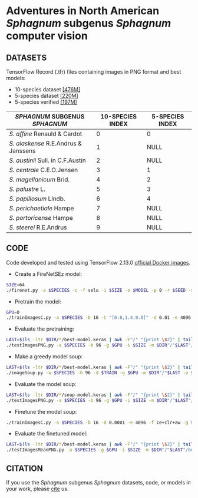 # Adventures in North American *Sphagnum* subgenus *Sphagnum* computer vision

## DATASETS

TensorFlow Record (.tfr) files containing images in PNG format and best models:
* 10-species dataset [[476M]](https://drive.google.com/file/d/1sE3qGkcK9CH80hi0wlNvQ70PsgxGgdPg/view?usp=sharing)
* 5-species dataset [[220M]](https://drive.google.com/file/d/1ECb0uo64iT0Bd7s_pdLuz4Azf3queDaF/view?usp=sharing)
* 5-species verified [[197M]](https://drive.google.com/file/d/1faPBSYIuamF5E5lTrVtsvZc1ueFynC05/view?usp=sharing)

| *SPHAGNUM* SUBGENUS *SPHAGNUM*       | 10-SPECIES INDEX | 5-SPECIES INDEX |
| ------------------------------------ | ---------------- | --------------- |
| *S. affine* Renauld & Cardot         | 0                | 0               |
| *S. alaskense* R.E.Andrus & Janssens | 1                | NULL            |
| *S. austinii* Sull. in C.F.Austin    | 2                | NULL            |
| *S. centrale* C.E.O.Jensen           | 3                | 1               |
| *S. magellanicum* Brid.              | 4                | 2               |
| *S. palustre* L.                     | 5                | 3               |
| *S. papillosum* Lindb.               | 6                | 4               |
| *S. perichaetiale* Hampe             | 7                | NULL            |
| *S. portoricense* Hampe              | 8                | NULL            |
| *S. steerei* R.E.Andrus              | 9                | NULL            |

## CODE

Code developed and tested using TensorFlow 2.13.0 [official Docker images](https://hub.docker.com/r/tensorflow/tensorflow/tags).

<!--

COUNTS="{0:4995,1:37,2:422,3:3248,4:8310,5:6057,6:12057,7:876,8:169,9:35}"
DIR=FireNetSEz
GPU=0
MODEL=x.keras
SEED=42
SIZE=64
SPECIES=10
TEST=Sphagnum-Sphagnum-10b-vegetative-test.tfr
TRAIN=Sphagnum-Sphagnum-10ua-vegetative64-train.tfr
VALIDATION=Sphagnum-Sphagnum-10ua-vegetative64-validation.tfr

-->

* Create a FireNetSEz model: 
```bash
SIZE=64
./firenet.py -a $SPECIES -c -f selu -i $SIZE -o $MODEL -p 0 -r $SEED -s -x 48,32,32,48 -Z 5 -z conv ### 10-species = 100,126 parameters; 5-species = 99,641 parameters

```
* Pretrain the model:
```bash
GPU=0
./trainImagesC.py -a $SPECIES -b 16 -C "[0.8,1.4,0.0]" -d 0.01 -e 4096 -f ccm+clr+aw -g $GPU -i $SIZE -l 0.001 -m $MODEL -o $DIR -Q -r $SEED -t $TRAIN -v $VALIDATION
```
* Evaluate the pretraining: 
```bash
LAST=$(ls -ltr $DIR/*/best-model.keras | awk -F"/" "{print \$2}" | tail -1)
./testImagesPNG.py -a $SPECIES -b 96 -g $GPU -i $SIZE -m $DIR"/"$LAST"/best-model.keras" -t $VALIDATION
```
* Make a greedy model soup:
```bash
LAST=$(ls -ltr $DIR/*/best-model.keras | awk -F"/" "{print \$2}" | tail -1 | perl -pe "s/-best/-intermediate/")
./imageSoup.py -a $SPECIES -b 96 -d $TRAIN -g $GPU -m $DIR"/"$LAST -o $DIR -T 60 -v $VALIDATION
```
* Evaluate the model soup: 
```bash
LAST=$(ls -ltr $DIR/*/soup-model.keras | awk -F"/" "{print \$2}" | tail -1)
./testImagesPNG.py -a $SPECIES -b 96 -g $GPU -i $SIZE -m $DIR"/"$LAST"/soup-model.keras" -t $VALIDATION
```
* Finetune the model soup: 
```bash
./trainImagesC.py -a $SPECIES -b 16 -d 0.0001 -e 4096 -f ce+clr+aw -g $GPU -i $SIZE -k 0.4 -l 0.00001 -m $DIR"/"$LAST"/soup-model.keras" -o $DIR -q -r $SEED -s "output_gap" -t $TRAIN -u 0.4 -v $VALIDATION -y "$COUNTS" 
```
* Evaluate the finetuned model:
```bash
LAST=$(ls -ltr $DIR/*/best-model.keras | awk -F"/" "{print \$2}" | tail -1)
./testImagesMeanPNG.py -a $SPECIES -g $GPU -i $SIZE -m $DIR"/"$LAST"/best-model.keras" -t $TEST
```

## CITATION

If you use the *Sphagnum* subgenus *Sphagnum* datasets, code, or models in your work, please [cite](https://doi.org/10.1111/nph.70461) us.
